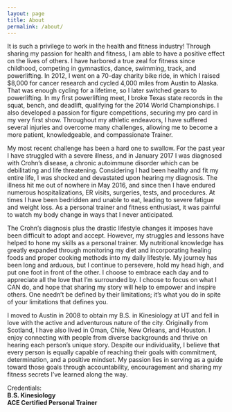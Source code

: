 ```yaml
---
layout: page
title: About
permalink: /about/
---
```

It is such a privilege to work in the health and fitness industry! Through sharing my
passion for health and fitness, I am able to have a positive effect on the lives of others. I
have harbored a true zeal for fitness since childhood, competing in gymnastics, dance,
swimming, track, and powerlifting. In 2012, I went on a 70-day charity bike ride, in which
I raised $8,000 for cancer research and cycled 4,000 miles from Austin to Alaska. That
was enough cycling for a lifetime, so I later switched gears to powerlifting. In my first
powerlifting meet, I broke Texas state records in the squat, bench, and deadlift,
qualifying for the 2014 World Championships. I also developed a passion for figure
competitions, securing my pro card in my very first show. Throughout my athletic
endeavors, I have suffered several injuries and overcome many challenges, allowing
me to become a more patient, knowledgeable, and compassionate Trainer.

My most recent challenge has been a hard one to swallow. For the past year I have
struggled with a severe illness, and in January 2017 I was diagnosed with Crohn’s
disease, a chronic autoimmune disorder which can be debilitating and life threatening.
Considering I had been healthy and fit my entire life, I was shocked and devastated
upon hearing my diagnosis. The illness hit me out of nowhere in May 2016, and since
then I have endured numerous hospitalizations, ER visits, surgeries, tests, and
procedures. At times I have been bedridden and unable to eat, leading to severe fatigue
and weight loss. As a personal trainer and fitness enthusiast, it was painful to watch my
body change in ways that I never anticipated.

The Crohn’s diagnosis plus the drastic lifestyle changes it imposes have been difficult to
adopt and accept. However, my struggles and lessons have helped to hone my skills as
a personal trainer. My nutritional knowledge has greatly expanded through monitoring
my diet and incorporating healing foods and proper cooking methods into my daily
lifestyle. My journey has been long and arduous, but I continue to persevere, hold my
head high, and put one foot in front of the other. I choose to embrace each day and to
appreciate all the love that I’m surrounded by. I choose to focus on what I CAN do, and
hope that sharing my story will help to empower and inspire others. One needn’t be
defined by their limitations; it’s what you do in spite of your limitations that defines you.

I moved to Austin in 2008 to obtain my B.S. in Kinesiology at UT and fell in love with the
active and adventurous nature of the city. Originally from Scotland, I have also lived in
Oman, Chile, New Orleans, and Houston. I enjoy connecting with people from diverse
backgrounds and thrive on hearing each person’s unique story. Despite our
individuality, I believe that every person is equally capable of reaching their
goals with commitment, determination, and a positive mindset. My passion lies in serving as a
guide toward those goals through accountability, encouragement and sharing my fitness
secrets I’ve learned along the way.

Credentials:  
**B.S. Kinesiology**  
**ACE Certified Personal Trainer**  
